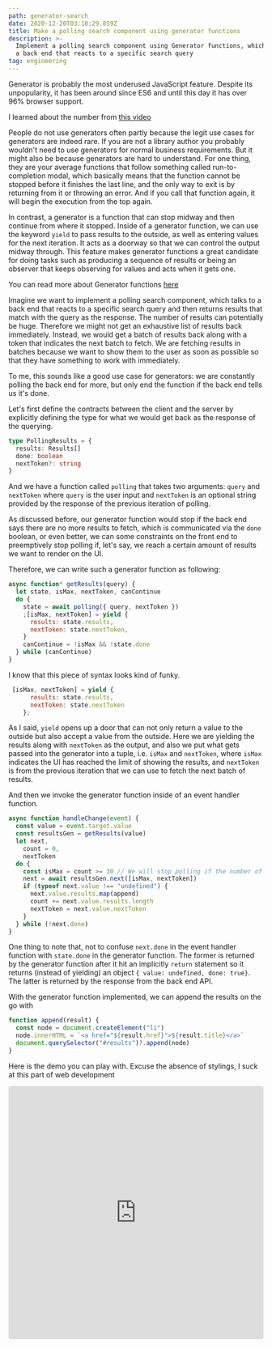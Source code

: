 ```yaml
---
path: generator-search
date: 2020-12-20T03:10:29.859Z
title: Make a polling search component using generator functions
description: >-
  Implement a polling search component using Generator functions, which talks to
  a back end that reacts to a specific search query
tag: engineering
---
```


Generator is probably the most underused JavaScript feature. Despite its unpopularity, it has been around since ES6 and until this day it has over 96% browser support.

<div class='tip tip-right'><p>I learned about the number from <a href="https://www.youtube.com/watch?v=cLxNdLK--yI"> this video </a> </p></div>

People do not use generators often partly because the legit use cases for generators are indeed rare. If you are not a library author you probably wouldn't need to use generators for normal business requirements. But it might also be because generators are hard to understand. For one thing, they are your average functions that follow something called run-to-completion modal, which basically means that the function cannot be stopped before it finishes the last line, and the only way to exit is by returning from it or throwing an error. And if you call that function again, it will begin the execution from the top again.

In contrast, a generator is a function that can stop midway and then continue from where it stopped. Inside of a generator function, we can use the keyword `yield` to pass results to the outside, as well as entering values for the next iteration. It acts as a doorway so that we can control the output midway through. This feature makes generator functions a great candidate for doing tasks such as producing a sequence of results or being an observer that keeps observing for values and acts when it gets one.

<div class='tip tip-right'><p>You can read more about Generator functions <a href="https://exploringjs.com/es6/ch_generators.html#sec_generators-as-observers"> here</a> </p></div>

Imagine we want to implement a polling search component, which talks to a back end that reacts to a specific search query and then returns results that match with the query as the response. The number of results can potentially be huge. Therefore we might not get an exhaustive list of results back immediately. Instead, we would get a batch of results back along with a token that indicates the next batch to fetch. We are fetching results in batches because we want to show them to the user as soon as possible so that they have something to work with immediately.

To me, this sounds like a good use case for generators: we are constantly polling the back end for more, but only end the function if the back end tells us it's done.

Let's first define the contracts between the client and the server by explicitly defining the type for what we would get back as the response of the querying.

```ts
type PollingResults = {
  results: Results[]
  done: boolean
  nextToken?: string
}
```

And we have a function called `polling` that takes two arguments: `query` and `nextToken` where `query` is the user input and `nextToken` is an optional string provided by the response of the previous iteration of polling.

As discussed before, our generator function would stop if the back end says there are no more results to fetch, which is communicated via the `done` boolean, or even better, we can some constraints on the front end to preemptively stop polling if, let's say, we reach a certain amount of results we want to render on the UI.

Therefore, we can write such a generator function as following:

```js
async function* getResults(query) {
  let state, isMax, nextToken, canContinue
  do {
    state = await polling({ query, nextToken })
    ;[isMax, nextToken] = yield {
      results: state.results,
      nextToken: state.nextToken,
    }
    canContinue = !isMax && !state.done
  } while (canContinue)
}
```

I know that this piece of syntax looks kind of funky.

```js
 [isMax, nextToken] = yield {
      results: state.results,
      nextToken: state.nextToken
    };
```

As I said, `yield` opens up a door that can not only return a value to the outside but also accept a value from the outside. Here we are yielding the results along with `nextToken` as the output, and also we put what gets passed into the generator into a tuple, i.e. `isMax` and `nextToken`, where `isMax` indicates the UI has reached the limit of showing the results, and `nextToken` is from the previous iteration that we can use to fetch the next batch of results.

And then we invoke the generator function inside of an event handler function.

```js
async function handleChange(event) {
  const value = event.target.value
  const resultsGen = getResults(value)
  let next,
    count = 0,
    nextToken
  do {
    const isMax = count >= 30 // We will stop polling if the number of results we got exceed 30
    next = await resultsGen.next([isMax, nextToken])
    if (typeof next.value !== "undefined") {
      next.value.results.map(append)
      count += next.value.results.length
      nextToken = next.value.nextToken
    }
  } while (!next.done)
}
```

One thing to note that, not to confuse `next.done` in the event handler function with `state.done` in the generator function. The former is returned by the generator function after it hit an implicitly `return` statement so it returns (instead of yielding) an object `{ value: undefined, done: true}`. The latter is returned by the response from the back end API.

With the generator function implemented, we can append the results on the go with

```js
function append(result) {
  const node = document.createElement("li")
  node.innerHTML = `<a href="${result.href}">${result.title}</a>`
  document.querySelector("#results")?.append(node)
}
```

Here is the demo you can play with. Excuse the absence of stylings, I suck at this part of web development

<iframe src="https://codesandbox.io/embed/vigorous-smoke-dufzk?fontsize=14&hidenavigation=1&theme=dark"
     style="width:100%; height:500px; border:0; border-radius: 4px; overflow:hidden;"
     title="vigorous-smoke-dufzk"
     allow="accelerometer; ambient-light-sensor; camera; encrypted-media; geolocation; gyroscope; hid; microphone; midi; payment; usb; vr; xr-spatial-tracking"
     sandbox="allow-forms allow-modals allow-popups allow-presentation allow-same-origin allow-scripts"
   ></iframe>
